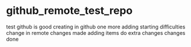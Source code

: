 # github_remote_test_repo
test
github is good
creating in github
one more adding
starting difficulties
change in remote
changes made
adding items
do extra changes
changes done
